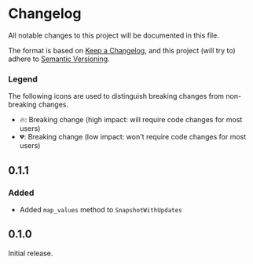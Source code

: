 # Changelog

All notable changes to this project will be documented in this file.

The format is based on [Keep a Changelog](https://keepachangelog.com/en/1.0.0/),
and this project (will try to) adhere to [Semantic Versioning](https://semver.org/spec/v2.0.0.html).

### Legend

The following icons are used to distinguish breaking changes from non-breaking changes.

- 🔥: Breaking change (high impact: will require code changes for most users)
- 💔: Breaking change (low impact: won't require code changes for most users)

## 0.1.1

### Added

- Added `map_values` method to `SnapshotWithUpdates`

## 0.1.0

Initial release.
